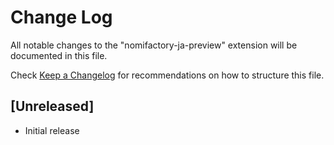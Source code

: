 # Change Log

All notable changes to the "nomifactory-ja-preview" extension will be documented in this file.

Check [Keep a Changelog](http://keepachangelog.com/) for recommendations on how to structure this file.

## [Unreleased]

- Initial release